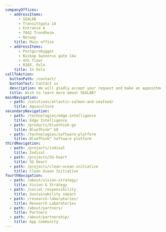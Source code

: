 ```yaml
---
companyOffices:
  - addressItems:
      - SEALAB
      - Transittgata 14
      - Entrance A
      - 7042 Trondheim
      - Norway
    title: Main office
  - addressItems:
      - Postgirobygget
      - Biskop Gunnerus gate 14a
      - 4th floor
      - 0185, Oslo
    title: In Oslo
callToAction:
  buttonPath: /contact/
  buttonText: Contact us
  description: We will gladly accept your request and make an appointment with you.
  title: Wish to learn more about SEALAB?
mainNavigation:
  - path: /solutions/atlantic-salmon-and-seafood/
    title: Aquaculture
secondaryNavigation:
  - path: /technologies/edge-intelligence
    title: Edge Intelligence
  - path: /products/bluethink-go
    title: BlueThink™ GO
  - path: /technologies/software-platform
    title: BlueThink™ Software platform
thirdNavigation:
  - path: /projects/indisal
    title: Indisal
  - path: /projects/5G-heart
    title: 5G Heart
  - path: /projects/clean-ocean-initiative
    title: Clean Ocean Initiative
fourthNavigation:
  - path: /about/vision-strategy/
    title: Vision & Strategy
  - path: /social-responsibility
    title: Sustainability impact
  - path: /research-laboratories/
    title: Research Laboratories
  - path: /about/partners/
    title: Partners
  - path: /about/partnership/
    title: App Community
---
```

